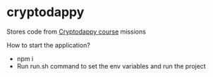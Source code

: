 # cryptodappy
Stores code from [Cryptodappy course](https://www.cryptodappy.com/) missions

How to start the application?

- npm i
- Run run.sh command to set the env variables and run the project
